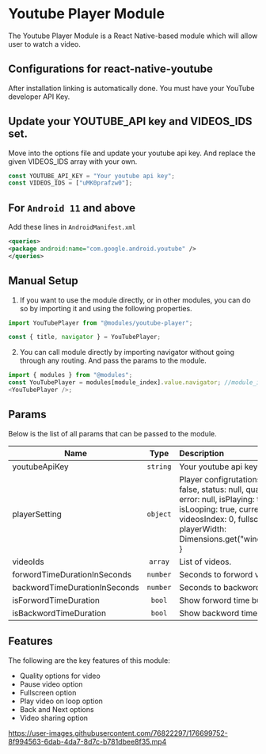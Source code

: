 # Youtube Player Module

The Youtube Player Module is a React Native-based module which will allow user to watch a video.

## Configurations for react-native-youtube

After installation linking is automatically done. You must have your YouTube developer API Key.

## Update your YOUTUBE_API key and VIDEOS_IDS set.

Move into the options file and update your youtube api key. And replace the given VIDEOS_IDS array with your own.

```javascript
const YOUTUBE_API_KEY = "Your youtube api key";
const VIDEOS_IDS = ["uMK0prafzw0"];
```

## For `Android 11` and above

Add these lines in `AndroidManifest.xml`

```xml
<queries>
<package android:name="com.google.android.youtube" />
</queries>
```

## Manual Setup

1. If you want to use the module directly, or in other modules, you can do so by importing it and using the following properties.

```javascript
import YouTubePlayer from "@modules/youtube-player";

const { title, navigator } = YouTubePlayer;
```

2. You can call module directly by importing navigator without going through any routing. And pass the params to the module.

```javascript
import { modules } from "@modules";
const YouTubePlayer = modules[module_index].value.navigator; //module_index : position of the module in modules folder
<YouTubePlayer />;
```

## Params

Below is the list of all params that can be passed to the module.

| Name                          |   Type   | Description                                                                                                                                                                                                          |
| ----------------------------- | :------: | :------------------------------------------------------------------------------------------------------------------------------------------------------------------------------------------------------------------- |
| youtubeApiKey                 | `string` | Your youtube api key.                                                                                                                                                                                                |
| playerSetting                 | `object` | Player configrutations {isReady: false, status: null, quality: null, error: null, isPlaying: true, isLooping: true, currentTime: 0, videosIndex: 0, fullscreen: false, playerWidth: Dimensions.get("window").width } |
| videoIds                      | `array`  | List of videos.                                                                                                                                                                                                      |
| forwordTimeDurationInSeconds  | `number` | Seconds to forword video time                                                                                                                                                                                        |
| backwordTimeDurationInSeconds | `number` | Seconds to backword video time                                                                                                                                                                                       |
| isForwordTimeDuration         |  `bool`  | Show forword time button                                                                                                                                                                                             |
| isBackwordTimeDuration        |  `bool`  | Show backword time button                                                                                                                                                                                            |

## Features

The following are the key features of this module:

- Quality options for video
- Pause video option
- Fullscreen option
- Play video on loop option
- Back and Next options
- Video sharing option

https://user-images.githubusercontent.com/76822297/176699752-8f994563-6dab-4da7-8d7c-b781dbee8f35.mp4
